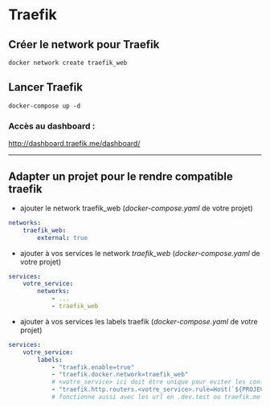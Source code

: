 # Traefik

## Créer le network pour Traefik

`docker network create traefik_web`

## Lancer Traefik
`docker-compose up -d`

### Accès au dashboard : 
http://dashboard.traefik.me/dashboard/

---

## Adapter un projet pour le rendre compatible traefik

- ajouter le network traefik_web (*docker-compose.yaml* de votre projet)
```yml
networks:
    traefik_web:
        external: true
```

- ajouter à vos services le network *traefik_web* (*docker-compose.yaml* de votre projet)
```yml
services:
    votre_service:
        networks:
            - ...
            - traefik_web
```

- ajouter à vos services les labels traefik (*docker-compose.yaml* de votre projet)
```yml
services:
    votre_service:
        labels:
            - "traefik.enable=true"
            - "traefik.docker.network=traefik_web"
            # <votre_service> ici doit être unique pour eviter les conflicts
            - "traefik.http.routers.<votre_service>.rule=Host(`${PROJECT}.traefik.me `)"
            # fonctionne aussi avec les url en .dev.test ou traefik.me 
```
